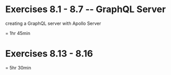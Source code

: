 # Exercises 8.1 - 8.7 -- GraphQL Server

creating a GraphQL server with Apollo Server

= 1hr 45min

# Exercises 8.13 - 8.16

= 5hr 30min

